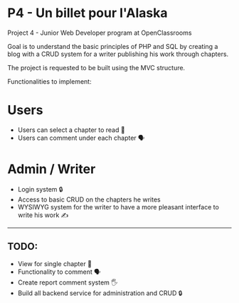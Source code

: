 # P4 - Un billet pour l'Alaska
Project 4 - Junior Web Developer program at OpenClassrooms

Goal is to understand the basic principles of PHP and SQL by creating a blog with a CRUD system for a writer publishing his work through chapters.

The project is requested to be built using the MVC structure.

Functionalities to implement:

# Users
- Users can select a chapter to read 🤔
- Users can comment under each chapter 🗣

# Admin / Writer
- Login system 🔒
- Access to basic CRUD on the chapters he writes
- WYSIWYG system for the writer to have a more pleasant interface to write his work ✍️

***

TODO:
--

- View for single chapter 📖
- Functionality to comment 🗣
- Create report comment system 🖐
- Build all backend service for administration and CRUD 🔒